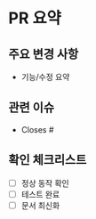 # PR 요약

## 주요 변경 사항
- 기능/수정 요약

## 관련 이슈
- Closes #

## 확인 체크리스트
- [ ] 정상 동작 확인
- [ ] 테스트 완료
- [ ] 문서 최신화
